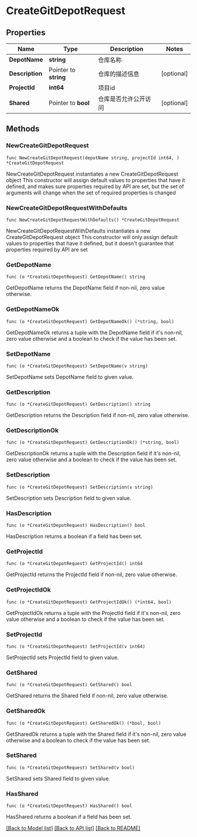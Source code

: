 # CreateGitDepotRequest

## Properties

Name | Type | Description | Notes
------------ | ------------- | ------------- | -------------
**DepotName** | **string** | 仓库名称 | 
**Description** | Pointer to **string** | 仓库的描述信息 | [optional] 
**ProjectId** | **int64** | 项目id | 
**Shared** | Pointer to **bool** | 仓库是否允许公开访问 | [optional] 

## Methods

### NewCreateGitDepotRequest

`func NewCreateGitDepotRequest(depotName string, projectId int64, ) *CreateGitDepotRequest`

NewCreateGitDepotRequest instantiates a new CreateGitDepotRequest object
This constructor will assign default values to properties that have it defined,
and makes sure properties required by API are set, but the set of arguments
will change when the set of required properties is changed

### NewCreateGitDepotRequestWithDefaults

`func NewCreateGitDepotRequestWithDefaults() *CreateGitDepotRequest`

NewCreateGitDepotRequestWithDefaults instantiates a new CreateGitDepotRequest object
This constructor will only assign default values to properties that have it defined,
but it doesn't guarantee that properties required by API are set

### GetDepotName

`func (o *CreateGitDepotRequest) GetDepotName() string`

GetDepotName returns the DepotName field if non-nil, zero value otherwise.

### GetDepotNameOk

`func (o *CreateGitDepotRequest) GetDepotNameOk() (*string, bool)`

GetDepotNameOk returns a tuple with the DepotName field if it's non-nil, zero value otherwise
and a boolean to check if the value has been set.

### SetDepotName

`func (o *CreateGitDepotRequest) SetDepotName(v string)`

SetDepotName sets DepotName field to given value.


### GetDescription

`func (o *CreateGitDepotRequest) GetDescription() string`

GetDescription returns the Description field if non-nil, zero value otherwise.

### GetDescriptionOk

`func (o *CreateGitDepotRequest) GetDescriptionOk() (*string, bool)`

GetDescriptionOk returns a tuple with the Description field if it's non-nil, zero value otherwise
and a boolean to check if the value has been set.

### SetDescription

`func (o *CreateGitDepotRequest) SetDescription(v string)`

SetDescription sets Description field to given value.

### HasDescription

`func (o *CreateGitDepotRequest) HasDescription() bool`

HasDescription returns a boolean if a field has been set.

### GetProjectId

`func (o *CreateGitDepotRequest) GetProjectId() int64`

GetProjectId returns the ProjectId field if non-nil, zero value otherwise.

### GetProjectIdOk

`func (o *CreateGitDepotRequest) GetProjectIdOk() (*int64, bool)`

GetProjectIdOk returns a tuple with the ProjectId field if it's non-nil, zero value otherwise
and a boolean to check if the value has been set.

### SetProjectId

`func (o *CreateGitDepotRequest) SetProjectId(v int64)`

SetProjectId sets ProjectId field to given value.


### GetShared

`func (o *CreateGitDepotRequest) GetShared() bool`

GetShared returns the Shared field if non-nil, zero value otherwise.

### GetSharedOk

`func (o *CreateGitDepotRequest) GetSharedOk() (*bool, bool)`

GetSharedOk returns a tuple with the Shared field if it's non-nil, zero value otherwise
and a boolean to check if the value has been set.

### SetShared

`func (o *CreateGitDepotRequest) SetShared(v bool)`

SetShared sets Shared field to given value.

### HasShared

`func (o *CreateGitDepotRequest) HasShared() bool`

HasShared returns a boolean if a field has been set.


[[Back to Model list]](../README.md#documentation-for-models) [[Back to API list]](../README.md#documentation-for-api-endpoints) [[Back to README]](../README.md)



